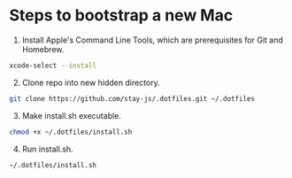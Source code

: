 # Steps to bootstrap a new Mac

1. Install Apple's Command Line Tools, which are prerequisites for Git and Homebrew.

```zsh
xcode-select --install
```

2. Clone repo into new hidden directory.

```zsh
git clone https://github.com/stay-js/.dotfiles.git ~/.dotfiles
```

3. Make install.sh executable.

```zsh
chmod +x ~/.dotfiles/install.sh
```

4. Run install.sh.

```zsh
~/.dotfiles/install.sh
```
